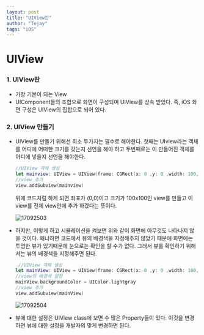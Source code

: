 ```yaml
---
layout: post
title: "UIView란"
author: "Tejay"
tags: "iOS"
---
```


# UIView

### 1. UIView란

- 가장 기본이 되는 View
- UIComponent들의 조합으로 화면이 구성되며 UIView를 상속 받았다. 즉, iOS 화면 구성은 UIView의 집합으로 되어 있다.

### 2. UIView 만들기

- UIView를 만들기 위해선 최소 두가지는 필수로 해야한다. 첫째는 UIview라는 객체를 어디에 어떠한 크기를 갖는지 선언을 해야 하고 두번째로는 이 만들어진 객체를 어디에 넣을지 선언을 해야한다.

  ```swift
  //UIView 객체 생성
  let mainview: UIView = UIView(frame: CGRect(x: 0 ,y: 0 ,width: 100, height: 100))
  //view 추가
  view.addSubview(mainview)
  ```

  위에 코드처럼 하게 되면 좌표가 (0,0)이고 크기가 100x100인 view를 만들고 이 view를 전체 view안에 추가 하겠다는 뜻이다.

  ![17092503](https://simajune.github.io/img/posting/17092503.png)


- 하지만, 이렇게 하고 시뮬레이션을 켜보면 위와 같이 화면에 아무것도 나타나지 않을 것이다. 왜냐하면 코드에서 뷰의 배경색을 지정해주지 않았기 때문에 화면에는 투명한 뷰가 있기때문에 눈으로는 확인을 할 수가 없다. 그래서 뷰를 확인하기 위해서는 뷰의 배경색을 지정해주면 된다.

  ```swift
   //UIView 객체 생성
  let mainView: UIView = UIView(frame: CGRect(x: 0 ,y: 0 ,width: 100, height: 100))
  //view의 배경색 설정
  mainView.backgroundColor = UIColor.lightgray
  //view 추가
  view.addSubview(mainView)
  ```

  ![17092504](https://simajune.github.io/img/posting/17092504.png)

- 뷰에 대한 설정은 UIView class에 보면 수 많은 Property들이 있다. 이것을 변경하면 뷰에 대한 설정을 개발자의 맞게 변경하면 된다.
